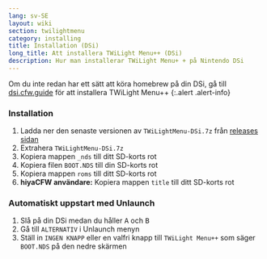 ```yaml
---
lang: sv-SE
layout: wiki
section: twilightmenu
category: installing
title: Installation (DSi)
long_title: Att installera TWiLight Menu++ (DSi)
description: Hur man installerar TWiLight Menu+ + på Nintendo DSi
---
```


Om du inte redan har ett sätt att köra homebrew på din DSi, gå till [dsi.cfw.guide](https://dsi.cfw.guide) för att installera TWiLight Menu++
{:.alert .alert-info}

### Installation
1. Ladda ner den senaste versionen av `TWiLightMenu-DSi.7z` från [releases sidan](https://github.com/DS-Homebrew/TWiLightMenu/releases)
1. Extrahera `TWiLightMenu-DSi.7z`
1. Kopiera mappen `_nds` till ditt SD-korts rot
1. Kopiera filen `BOOT.NDS` till din SD-korts rot
1. Kopiera mappen `roms` till ditt SD-korts rot
1. **hiyaCFW användare:** Kopiera mappen `title` till ditt SD-korts rot

### Automatiskt uppstart med Unlaunch
1. Slå på din DSi medan du håller <kbd class="face">A</kbd> och <kbd class="face">B</kbd>
1. Gå till `ALTERNATIV` i Unlaunch menyn
1. Ställ in `INGEN KNAPP` eller en valfri knapp till `TWiLight Menu++` som säger `BOOT.NDS` på den nedre skärmen
